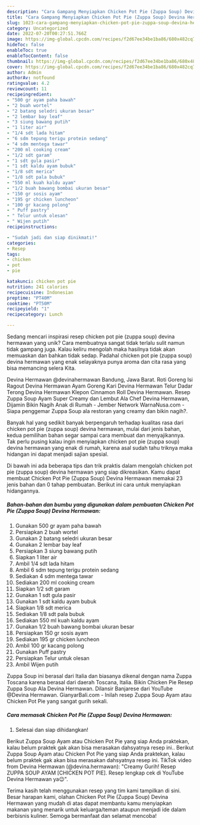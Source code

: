 ```yaml
---
description: "Cara Gampang Menyiapkan Chicken Pot Pie (Zuppa Soup) Devina Hermawan yang Lezat Sekali"
title: "Cara Gampang Menyiapkan Chicken Pot Pie (Zuppa Soup) Devina Hermawan yang Lezat Sekali"
slug: 1023-cara-gampang-menyiapkan-chicken-pot-pie-zuppa-soup-devina-hermawan-yang-lezat-sekali
category: Uncategorized
date: 2022-07-20T00:27:51.766Z
image: https://img-global.cpcdn.com/recipes/f2d67ee34be1ba86/680x482cq70/chicken-pot-pie-zuppa-soup-devina-hermawan-foto-resep-utama.jpg
hideToc: false
enableToc: true
enableTocContent: false
thumbnail: https://img-global.cpcdn.com/recipes/f2d67ee34be1ba86/680x482cq70/chicken-pot-pie-zuppa-soup-devina-hermawan-foto-resep-utama.jpg
cover: https://img-global.cpcdn.com/recipes/f2d67ee34be1ba86/680x482cq70/chicken-pot-pie-zuppa-soup-devina-hermawan-foto-resep-utama.jpg
author: Admin
authorAv: notfound
ratingvalue: 4.2
reviewcount: 11
recipeingredient:
- "500 gr ayam paha bawah"
- "2 buah wortel"
- "2 batang seledri ukuran besar"
- "2 lembar bay leaf"
- "3 siung bawang putih"
- "1 liter air"
- "1/4 sdt lada hitam"
- "6 sdm tepung terigu protein sedang"
- "4 sdm mentega tawar"
- "200 ml cooking cream"
- "1/2 sdt garam"
- "1 sdt gula pasir"
- "1 sdt kaldu ayam bubuk"
- "1/8 sdt merica"
- "1/8 sdt pala bubuk"
- "550 ml kuah kaldu ayam"
- "1/2 buah bawang bombai ukuran besar"
- "150 gr sosis ayam"
- "195 gr chicken luncheon"
- "100 gr kacang polong"
- " Puff pastry"
- " Telur untuk olesan"
- " Wijen putih"
recipeinstructions:

- "Sudah jadi dan siap dinikmati!"
categories:
- Resep
tags:
- chicken
- pot
- pie

katakunci: chicken pot pie 
nutrition: 241 calories
recipecuisine: Indonesian
preptime: "PT40M"
cooktime: "PT50M"
recipeyield: "1"
recipecategory: Lunch

---
```





Sedang mencari inspirasi resep chicken pot pie (zuppa soup) devina hermawan yang unik? Cara membuatnya sangat tidak terlalu sulit namun tidak gampang juga. Kalau keliru mengolah maka hasilnya tidak akan memuaskan dan bahkan tidak sedap. Padahal chicken pot pie (zuppa soup) devina hermawan yang enak selayaknya punya aroma dan cita rasa yang bisa memancing selera Kita.





Devina Hermawan @devinahermawan Bandung, Jawa Barat. Roti Goreng Isi Ragout Devina Hermawan Ayam Goreng Kari Devina Hermawan Telur Dadar Terong Devina Hermawan Klepon Cinnamon Roll Devina Hermawan. Resep Zuppa Soup Ayam Super Creamy dan Lembut Ala Chef Devina Hermawan, Dijamin Bikin Nagih Anak di Rumah - Jember Network WarnaNusa.com - Siapa penggemar Zuppa Soup ala restoran yang creamy dan bikin nagih?.

Banyak hal yang sedikit banyak berpengaruh terhadap kualitas rasa dari chicken pot pie (zuppa soup) devina hermawan, mulai dari jenis bahan, kedua pemilihan bahan segar sampai cara membuat dan menyajikannya. Tak perlu pusing kalau ingin menyiapkan chicken pot pie (zuppa soup) devina hermawan yang enak di rumah, karena asal sudah tahu triknya maka hidangan ini dapat menjadi sajian spesial.






Di bawah ini ada beberapa tips dan trik praktis dalam mengolah chicken pot pie (zuppa soup) devina hermawan yang siap dikreasikan. Kamu dapat membuat Chicken Pot Pie (Zuppa Soup) Devina Hermawan memakai 23 jenis bahan dan 0 tahap pembuatan. Berikut ini cara untuk menyiapkan hidangannya.

<!--inarticleads1-->

##### Bahan-bahan dan bumbu yang digunakan dalam pembuatan Chicken Pot Pie (Zuppa Soup) Devina Hermawan:

1. Gunakan 500 gr ayam paha bawah
1. Persiapkan 2 buah wortel
1. Gunakan 2 batang seledri ukuran besar
1. Gunakan 2 lembar bay leaf
1. Persiapkan 3 siung bawang putih
1. Siapkan 1 liter air
1. Ambil 1/4 sdt lada hitam
1. Ambil 6 sdm tepung terigu protein sedang
1. Sediakan 4 sdm mentega tawar
1. Sediakan 200 ml cooking cream
1. Siapkan 1/2 sdt garam
1. Gunakan 1 sdt gula pasir
1. Gunakan 1 sdt kaldu ayam bubuk
1. Siapkan 1/8 sdt merica
1. Sediakan 1/8 sdt pala bubuk
1. Sediakan 550 ml kuah kaldu ayam
1. Gunakan 1/2 buah bawang bombai ukuran besar
1. Persiapkan 150 gr sosis ayam
1. Sediakan 195 gr chicken luncheon
1. Ambil 100 gr kacang polong
1. Gunakan  Puff pastry
1. Persiapkan  Telur untuk olesan
1. Ambil  Wijen putih


Zuppa Soup ini berasal dari Italia dan biasanya dikenal dengan nama Zuppa Toscana karena berasal dari daerah Toscana, Italia. Bikin Chicken Pie Resep Zuppa Soup Ala Devina Hermawan. Dilansir Banjarese dari YouTube @Devina Hermawan. GianyarBali.com - Inilah resep Zuppa Soup Ayam atau Chicken Pot Pie yang sangat gurih sekali. 

<!--inarticleads2-->

##### Cara memasak Chicken Pot Pie (Zuppa Soup) Devina Hermawan:


1. Selesai dan siap dihidangkan!

Berikut Zuppa Soup Ayam atau Chicken Pot Pie yang siap Anda praktekan, kalau belum praktek gak akan bisa merasakan dahsyatnya resep ini.. Berikut Zuppa Soup Ayam atau Chicken Pot Pie yang siap Anda praktekan, kalau belum praktek gak akan bisa merasakan dahsyatnya resep ini. TikTok video from Devina Hermawan (@devina.hermawan): &#34;Creamy Gurih! Resep ZUPPA SOUP AYAM [CHICKEN POT PIE]. Resep lengkap cek di YouTube Devina Hermawan ya😉&#34;. 

Terima kasih telah menggunakan resep yang tim kami tampilkan di sini. Besar harapan kami, olahan Chicken Pot Pie (Zuppa Soup) Devina Hermawan yang mudah di atas dapat membantu kamu menyiapkan makanan yang menarik untuk keluarga/teman ataupun menjadi ide dalam berbisnis kuliner. Semoga bermanfaat dan selamat mencoba!
